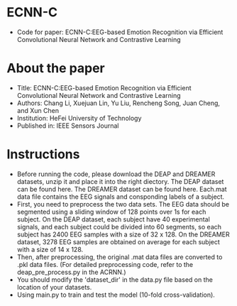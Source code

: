 # ECNN-C
* Code for paper: ECNN-C:EEG-based Emotion Recognition via Efficient Convolutional Neural Network and Contrastive Learning
# About the paper  
* Title: ECNN-C:EEG-based Emotion Recognition via Efficient Convolutional Neural Network and Contrastive Learning  
* Authors: Chang Li, Xuejuan Lin, Yu Liu, Rencheng Song, Juan Cheng, and Xun Chen  
* Institution: HeFei University of Technology   
* Published in: IEEE Sensors Journal  
# Instructions
* Before running the code, please download the DEAP and DREAMER datasets, unzip it and place it into the right diectory. The DEAP dataset can be found here. The DREAMER dataset can be found here. Each.mat data file contains the EEG signals and consponding labels of a subject. 
* First, you need to preprocess the two data sets. The EEG data should be segmented using a sliding window of 128 points over 1s for each subject. On the DEAP dataset, each subject have 40 experimental signals, and each subject could be divided into 60 segments, so each subject has 2400 EEG samples with a size of 32 x 128. On the DREAMER dataset, 3278 EEG samples are obtained on average for each subject with a size of 14 x 128.
* Then, after preprocessing, the original .mat data files are converted to .pkl data files. (For detailed preprocessing code, refer to the deap_pre_process.py in the ACRNN.)
* You should modify the 'dataset_dir' in the data.py file based on the location of your datasets.
* Using main.py to train and test the model (10-fold cross-validation).


